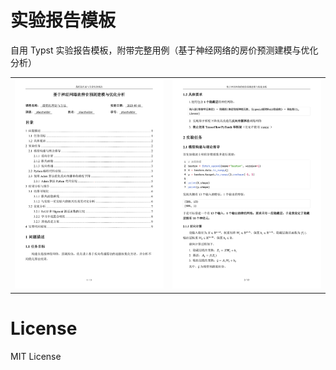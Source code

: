 # 实验报告模板

自用 Typst 实验报告模板，附带完整用例（基于神经网络的房价预测建模与优化分析）

<table>
  <tr>
    <td><img src=".github/resources/preview1.png" alt="预览 1"></td>
    <td><img src=".github/resources/preview2.png" alt="预览 2"></td>
  </tr>
</table>

# License

MIT License
